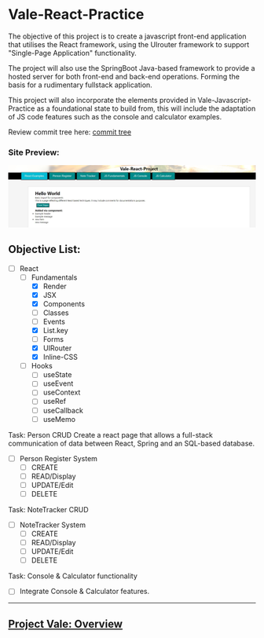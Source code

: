 # Vale-React-Practice

The objective of this project is to create a javascript front-end application that utilises the React framework, using the UIrouter framework to support "Single-Page Application" functionality.

The project will also use the SpringBoot Java-based framework to provide a hosted server for both front-end and back-end operations. Forming the basis for a rudimentary fullstack application.

This project will also incorporate the elements provided in Vale-Javascript-Practice as a foundational state to build from, this will include the adaptation of JS code features such as the console and calculator examples.

Review commit tree here: [commit tree](https://github.com/MorickClive/Vale-React-Practice/network)

### Site Preview:


  ![Site Preview](./src/resources/css/img/example%20page.jpg)


## Objective List:

- [ ] React
  - [ ] Fundamentals
    - [X] Render
    - [X] JSX
    - [X] Components
    - [ ] Classes
    - [ ] Events
    - [X] List.key
    - [ ] Forms
    - [X] UIRouter
    - [X] Inline-CSS
  - [ ] Hooks
    - [ ] useState
    - [ ] useEvent
    - [ ] useContext
    - [ ] useRef
    - [ ] useCallback
    - [ ] useMemo

Task: Person CRUD
Create a react page that allows a full-stack communication of data between React, Spring and an SQL-based database.

- [ ] Person Register System
  - [ ] CREATE
  - [ ] READ/Display
  - [ ] UPDATE/Edit
  - [ ] DELETE

Task: NoteTracker CRUD

- [ ] NoteTracker System
  - [ ] CREATE
  - [ ] READ/Display
  - [ ] UPDATE/Edit
  - [ ] DELETE
 
 Task: Console & Calculator functionality
 - [ ] Integrate Console & Calculator features.

---

## [Project Vale: Overview](https://github.com/MorickClive/Project-Vale/blob/main/README.md#project-vale)